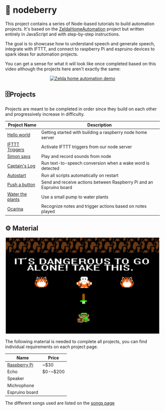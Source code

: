# 🍓 nodeberry

This project contains a series of Node-based tutorials to build automation projects. It's based on the [ZeldaHomeAutomation](https://github.com/Sufficiently-Advanced/ZeldaHomeAutomation) project but written entirely in JavaScript and with step-by-step instructions.

The goal is to showcase how to understand speech and generate speech, integrate with IFTTT, and connect to raspberry Pi and espruino devices to spark ideas for automation projects.

You can get a sense for what it will look like once completed based on this video although the projects here aren't exactly the same:

<p align="center">
    <a href="https://www.youtube.com/watch?v=glZnkpIDWSE">
        <img src="https://img.youtube.com/vi/glZnkpIDWSE/0.jpg" alt="Zelda home automation demo" >
    </a>
</p>

## 🗄️Projects

Projects are meant to be completed in order since they build on each other and progressively increase in difficulty.

| Project Name                                          | Description                                                         |
| ----------------------------------------------------- | ------------------------------------------------------------------- |
| [Hello world](projects/helloworld/README.md)          | Getting started with building a raspberry node home server          |
| [IFTTT Triggers](projects/ifttttriggers/README.md)    | Activate IFTTT triggers from our node server                        |
| [Simon says](projects/simonsays/README.md)            | Play and record sounds from node                                    |
| [Captain's Log](projects/captainslog/README.md)       | Run text-to-speech conversion when a wake word is detected          |
| [Autostart](projects/autostart/README.md)             | Run all scripts automatically on restart                            |
| [Push a button](projects/pushabutton/README.md)       | Send and receive actions between Raspberry Pi and an Espruino board |
| [Water the plants](projects/watertheplants/README.md) | Use a small pump to water plants                                    |
| [Ocarina](projects/ocarina/README.md)                 | Recognize notes and trigger actions based on notes played           |

## ⚙️ Material

<p align="center">
  <img src="./assets/takethis.jpg" width="500">
</p>

The following material is needed to complete all projects, you can find individual requirements on each project page.

| Name                                                  | Price      |
| ----------------------------------------------------- | ---------- |
| [Raspberry Pi](https://www.adafruit.com/category/105) | ~\$30      |
| Echo                                                  | \$0-~\$200 |
| Speaker                                               |            |
| Michrophone                                           |            |
| Espruino board                                        |            |

The different songs used are listed on the [songs page](./songs.md)
